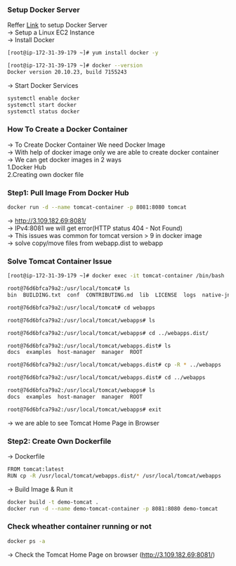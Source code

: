 ### Setup Docker Server
Reffer [Link](https://drive.google.com/file/d/15WUD3yAjFCKbn0wvAmmiGebrY8dlcu-i/view?usp=sharing) to setup Docker Server\
→ Setup a Linux EC2 Instance\
→ Install Docker
```bash
[root@ip-172-31-39-179 ~]# yum install docker -y

[root@ip-172-31-39-179 ~]# docker --version
Docker version 20.10.23, build 7155243
```
→ Start Docker Services
```bash
systemctl enable docker
systemctl start docker
systemctl status docker
```
### How To Create a Docker Container
→ To Create Docker Container We need Docker Image\
→ With help of docker image only we are able to create docker container\
→ We can get docker images in 2 ways\
1.Docker Hub \
2.Creating own docker file

###  Step1: Pull Image From Docker Hub
```bash
docker run -d --name tomcat-container -p 8081:8080 tomcat
```

→ http://3.109.182.69:8081/ \
→ IPv4:8081 we will get error(HTTP status 404 - Not Found) \
→ This issues was common for tomcat version > 9 in docker image \
→ solve copy/move files from webapp.dist to webapp

### Solve Tomcat Container Issue
```bash
[root@ip-172-31-39-179 ~]# docker exec -it tomcat-container /bin/bash

root@76d6bfca79a2:/usr/local/tomcat# ls
bin  BUILDING.txt  conf  CONTRIBUTING.md  lib  LICENSE  logs  native-jni-lib  NOTICE  README.md  RELEASE-NOTES  RUNNING.txt  temp  webapps  webapps.dist  work

root@76d6bfca79a2:/usr/local/tomcat# cd webapps

root@76d6bfca79a2:/usr/local/tomcat/webapps# ls

root@76d6bfca79a2:/usr/local/tomcat/webapps# cd ../webapps.dist/

root@76d6bfca79a2:/usr/local/tomcat/webapps.dist# ls
docs  examples  host-manager  manager  ROOT

root@76d6bfca79a2:/usr/local/tomcat/webapps.dist# cp -R * ../webapps

root@76d6bfca79a2:/usr/local/tomcat/webapps.dist# cd ../webapps

root@76d6bfca79a2:/usr/local/tomcat/webapps# ls
docs  examples  host-manager  manager  ROOT

root@76d6bfca79a2:/usr/local/tomcat/webapps# exit
```
→ we are able to see Tomcat Home Page in Browser

### Step2: Create Own Dockerfile

→ Dockerfile 
```bash
FROM tomcat:latest
RUN cp -R /usr/local/tomcat/webapps.dist/* /usr/local/tomcat/webapps
```
→ Build Image & Run it
```bash
docker build -t demo-tomcat .
docker run -d --name demo-tomcat-container -p 8081:8080 demo-tomcat
```

### Check wheather container running or not
```bash
docker ps -a
```
→ Check the Tomcat Home Page on browser (http://3.109.182.69:8081/)